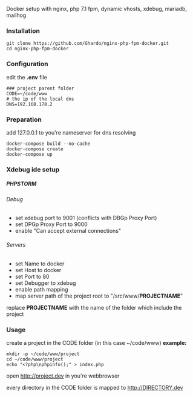 Docker setup with nginx, php 7.1 fpm, dynamic vhosts, xdebug, mariadb, mailhog

### Installation
```
git clone https://github.com/Ghardo/nginx-php-fpm-docker.git
cd nginx-php-fpm-docker
```
### Configuration
edit the **.env** file
```
### project parent folder
CODE=~/code/www
# the ip of the local dns
DNS=192.168.178.2
```
### Preparation
add 127.0.0.1 to you're nameserver for dns resolving

```
docker-compose build --no-cache
docker-compose create
docker-compose up
```

### Xdebug ide setup
##### PHPSTORM

###### Debug
- set xdebug port to 9001 (conflicts with DBGp Proxy Port)
- set DPGp Proxy Port to 9000
- enable "Can accept external connections"

###### Servers
- set Name to docker
- set Host to docker
- set Port to 80
- set Debugger to xdebug
- enable path mapping
- map server path of the project root to "/src/www/**PROJECTNAME**"

replace **PROJECTNAME** with the name of the folder which include the project

### Usage
create a project in the CODE folder (in this case ~/code/www)
**example:**
```
mkdir -p ~/code/www/project
cd ~/code/www/project
echo "<?php\nphpinfo();" > index.php
```
open http://project.dev in you're webbrowser

every directory in the CODE folder is mapped to http://DIRECTORY.dev

